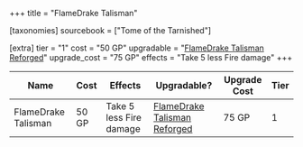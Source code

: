 +++
title = "FlameDrake Talisman"

[taxonomies]
sourcebook = ["Tome of the Tarnished"]

[extra]
tier = "1"
cost = "50 GP"
upgradable = "[FlameDrake Talisman Reforged](@/items/talismans/FlameDrake-Talisman-Reforged.md)"
upgrade_cost = "75 GP"
effects = "Take 5 less Fire damage"
+++

| Name                          | Cost    | Effects                                                                                           | Upgradable? | Upgrade Cost | Tier |
| ----------------------------- | ------- | ----------------------------------------------------------------------------------------------- | ----------- | ------------ | ---- |
| FlameDrake Talisman | 50 GP | Take 5 less Fire damage | [FlameDrake Talisman Reforged](@/items/talismans/FlameDrake-Talisman-Reforged.md) | 75 GP | 1 |
